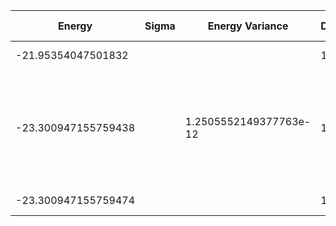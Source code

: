 | Energy              | Sigma | Energy Variance        | DOF | Method                                                                                                     | Data Repository |
| ------------------- | ----- | ---------------------- | --- | ---------------------------------------------------------------------------------------------------------- | --------------- |
| -21.95354047501832  |       |                        | 10  | Mean field energy                                                                                          |                 |
| -23.300947155759438 |       | 1.2505552149377763e-12 | 10  | DMRG (bond dimension 100) using fork tensor product states with U(1) symmetries for charge and spin sector |                 |
| -23.300947155759474 |       |                        | 10  | Exact diagonalization                                                                                      |                 |

